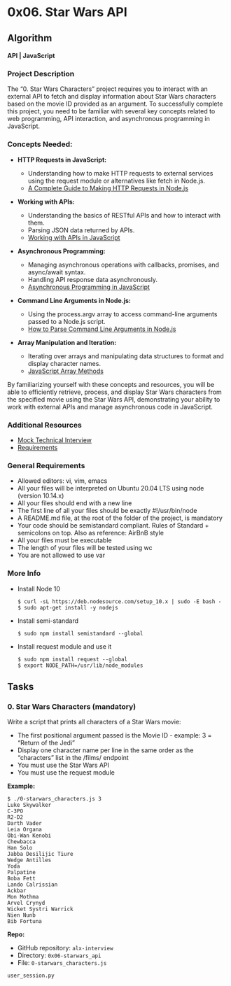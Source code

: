 # 0x06. Star Wars API

## Algorithm

#### API | JavaScript

### Project Description

The “0. Star Wars Characters” project requires you to interact with an external API to fetch and display information about Star Wars characters based on the movie ID provided as an argument. To successfully complete this project, you need to be familiar with several key concepts related to web programming, API interaction, and asynchronous programming in JavaScript.

### Concepts Needed:

- **HTTP Requests in JavaScript:**
  - Understanding how to make HTTP requests to external services using the request module or alternatives like fetch in Node.js.
  - [A Complete Guide to Making HTTP Requests in Node.js](https://www.sitepoint.com/using-node-mysql-javascript-client/)

- **Working with APIs:**
  - Understanding the basics of RESTful APIs and how to interact with them.
  - Parsing JSON data returned by APIs.
  - [Working with APIs in JavaScript](https://www.smashingmagazine.com/2022/01/working-apis-javascript/)

- **Asynchronous Programming:**
  - Managing asynchronous operations with callbacks, promises, and async/await syntax.
  - Handling API response data asynchronously.
  - [Asynchronous Programming in JavaScript](https://developer.mozilla.org/en-US/docs/Learn/JavaScript/Asynchronous)

- **Command Line Arguments in Node.js:**
  - Using the process.argv array to access command-line arguments passed to a Node.js script.
  - [How to Parse Command Line Arguments in Node.js](https://nodejs.dev/learn/how-to-parse-command-line-arguments-in-nodejs)

- **Array Manipulation and Iteration:**
  - Iterating over arrays and manipulating data structures to format and display character names.
  - [JavaScript Array Methods](https://developer.mozilla.org/en-US/docs/Web/JavaScript/Reference/Global_Objects/Array)

By familiarizing yourself with these concepts and resources, you will be able to efficiently retrieve, process, and display Star Wars characters from the specified movie using the Star Wars API, demonstrating your ability to work with external APIs and manage asynchronous code in JavaScript.

### Additional Resources

- [Mock Technical Interview](https://www.interviewcake.com/mock-interviews-aggregator)
- [Requirements](https://www.notion.so/Requirements-0x06-Star-Wars-Characters-80e1257d656e4b6e80f66fb1661c6312)

### General Requirements

- Allowed editors: vi, vim, emacs
- All your files will be interpreted on Ubuntu 20.04 LTS using node (version 10.14.x)
- All your files should end with a new line
- The first line of all your files should be exactly #!/usr/bin/node
- A README.md file, at the root of the folder of the project, is mandatory
- Your code should be semistandard compliant. Rules of Standard + semicolons on top. Also as reference: AirBnB style
- All your files must be executable
- The length of your files will be tested using wc
- You are not allowed to use var

### More Info

- Install Node 10
  ```
  $ curl -sL https://deb.nodesource.com/setup_10.x | sudo -E bash -
  $ sudo apt-get install -y nodejs
  ```

- Install semi-standard
  ```
  $ sudo npm install semistandard --global
  ```

- Install request module and use it
  ```
  $ sudo npm install request --global
  $ export NODE_PATH=/usr/lib/node_modules
  ```

## Tasks

### 0. Star Wars Characters (mandatory)

Write a script that prints all characters of a Star Wars movie:

- The first positional argument passed is the Movie ID - example: 3 = “Return of the Jedi”
- Display one character name per line in the same order as the “characters” list in the /films/ endpoint
- You must use the Star Wars API
- You must use the request module

**Example:**
```
$ ./0-starwars_characters.js 3
Luke Skywalker
C-3PO
R2-D2
Darth Vader
Leia Organa
Obi-Wan Kenobi
Chewbacca
Han Solo
Jabba Desilijic Tiure
Wedge Antilles
Yoda
Palpatine
Boba Fett
Lando Calrissian
Ackbar
Mon Mothma
Arvel Crynyd
Wicket Systri Warrick
Nien Nunb
Bib Fortuna
```

**Repo:**

- GitHub repository: `alx-interview`
- Directory: `0x06-starwars_api`
- File: `0-starwars_characters.js`

```
user_session.py
